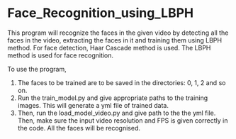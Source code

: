 # Face_Recognition_using_LBPH

This program will recognize the faces in the given video by detecting all the faces in the video, extracting the faces in it and training them using LBPH method. For face detection, Haar Cascade method is used. The LBPH method is used for face recognition.

To use the program, 
1. The faces to be trained are to be saved in the directories: 0, 1, 2 and so on. 
2. Run the train_model.py and give appropriate paths to the training images. This will generate a yml file of trained data.
3. Then, run the load_model_video.py and give path to the the yml file. Then, make sure the input video resolution and FPS is given correctly in the code. All the faces will be recognised.


